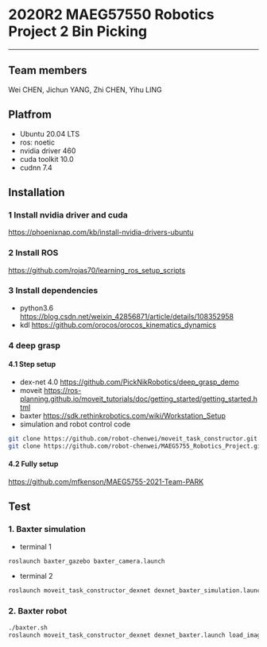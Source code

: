 # 2020R2 MAEG57550 Robotics Project 2 Bin Picking
------

## Team members
Wei CHEN, Jichun YANG, Zhi CHEN, Yihu LING

## Platfrom
+ Ubuntu 20.04 LTS
+ ros: noetic 
+ nvidia driver 460
+ cuda toolkit 10.0
+ cudnn 7.4

## Installation

### 1 Install nvidia driver and cuda
https://phoenixnap.com/kb/install-nvidia-drivers-ubuntu

### 2 Install ROS
https://github.com/rojas70/learning_ros_setup_scripts

### 3 Install dependencies
+ python3.6
https://blog.csdn.net/weixin_42856871/article/details/108352958
+ kdl
https://github.com/orocos/orocos_kinematics_dynamics

### 4 deep grasp
#### 4.1 Step setup
- dex-net 4.0
https://github.com/PickNikRobotics/deep_grasp_demo
- moveit
https://ros-planning.github.io/moveit_tutorials/doc/getting_started/getting_started.html
- baxter
https://sdk.rethinkrobotics.com/wiki/Workstation_Setup
- simulation and robot control code 
```bash
git clone https://github.com/robot-chenwei/moveit_task_constructor.git
git clone https://github.com/robot-chenwei/MAEG5755_Robotics_Project.git
```
#### 4.2 Fully setup
https://github.com/mfkenson/MAEG5755-2021-Team-PARK

## Test

### 1. Baxter simulation
+ terminal 1
```bash
roslaunch baxter_gazebo baxter_camera.launch
```
+ terminal 2
```bash
roslaunch moveit_task_constructor_dexnet dexnet_baxter_simulation.launch load_image:=false
```

### 2. Baxter robot
```bash
./baxter.sh
roslaunch moveit_task_constructor_dexnet dexnet_baxter.launch load_image:=false
```
